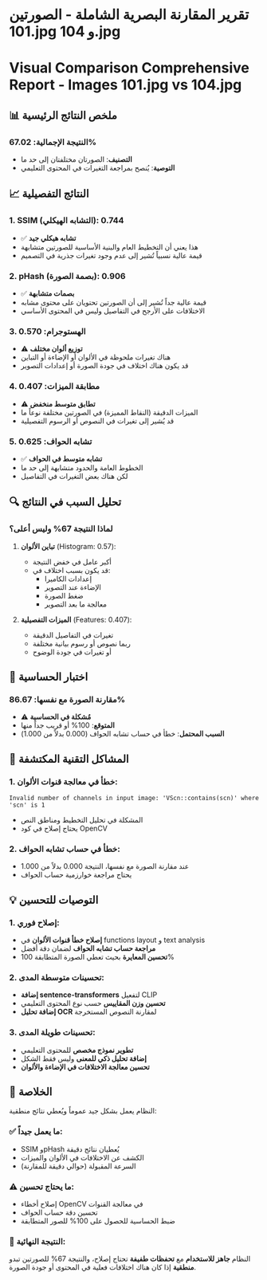 # تقرير المقارنة البصرية الشاملة - الصورتين 101.jpg و 104.jpg
# Visual Comparison Comprehensive Report - Images 101.jpg vs 104.jpg

## 📊 ملخص النتائج الرئيسية

### النتيجة الإجمالية: **67.02%**
- **التصنيف**: الصورتان مختلفتان إلى حد ما
- **التوصية**: يُنصح بمراجعة التغيرات في المحتوى التعليمي

## 📈 النتائج التفصيلية

### 1. SSIM (التشابه الهيكلي): **0.744**
- ✅ **تشابه هيكلي جيد**
- هذا يعني أن التخطيط العام والبنية الأساسية للصورتين متشابهة
- قيمة عالية نسبياً تُشير إلى عدم وجود تغيرات جذرية في التصميم

### 2. pHash (بصمة الصورة): **0.906**
- ✅ **بصمات متشابهة**
- قيمة عالية جداً تُشير إلى أن الصورتين تحتويان على محتوى مشابه
- الاختلافات على الأرجح في التفاصيل وليس في المحتوى الأساسي

### 3. الهستوجرام: **0.570**
- ⚠️ **توزيع ألوان مختلف**
- هناك تغيرات ملحوظة في الألوان أو الإضاءة أو التباين
- قد يكون هناك اختلاف في جودة الصورة أو إعدادات التصوير

### 4. مطابقة الميزات: **0.407**
- ⚠️ **تطابق متوسط منخفض**
- الميزات الدقيقة (النقاط المميزة) في الصورتين مختلفة نوعاً ما
- قد يُشير إلى تغيرات في النصوص أو الرسوم التفصيلية

### 5. تشابه الحواف: **0.625**
- ✅ **تشابه متوسط في الحواف**
- الخطوط العامة والحدود متشابهة إلى حد ما
- لكن هناك بعض التغيرات في التفاصيل

## 🔍 تحليل السبب في النتائج

### لماذا النتيجة 67% وليس أعلى؟

1. **تباين الألوان** (Histogram: 0.57):
   - أكبر عامل في خفض النتيجة
   - قد يكون بسبب اختلاف في:
     - إعدادات الكاميرا
     - الإضاءة عند التصوير
     - ضغط الصورة
     - معالجة ما بعد التصوير

2. **الميزات التفصيلية** (Features: 0.407):
   - تغيرات في التفاصيل الدقيقة
   - ربما نصوص أو رسوم بيانية مختلفة
   - أو تغيرات في جودة الوضوح

## 🎯 اختبار الحساسية

### مقارنة الصورة مع نفسها: **86.67%**
- ⚠️ **مُشكلة في الحساسية**
- **المتوقع**: 100% أو قريب جداً منها
- **السبب المحتمل**: خطأ في حساب تشابه الحواف (0.000 بدلاً من 1.000)

## 🐛 المشاكل التقنية المكتشفة

### 1. خطأ في معالجة قنوات الألوان:
```
Invalid number of channels in input image: 'VScn::contains(scn)' where 'scn' is 1
```
- المشكلة في تحليل التخطيط ومناطق النص
- يحتاج إصلاح في كود OpenCV

### 2. خطأ في حساب تشابه الحواف:
- عند مقارنة الصورة مع نفسها، النتيجة 0.000 بدلاً من 1.000
- يحتاج مراجعة خوارزمية حساب الحواف

## 💡 التوصيات للتحسين

### 1. إصلاح فوري:
- **إصلاح خطأ قنوات الألوان** في functions layout و text analysis
- **مراجعة حساب تشابه الحواف** لضمان دقة أفضل
- **تحسين المعايرة** بحيث تعطي الصورة المتطابقة 100%

### 2. تحسينات متوسطة المدى:
- **إضافة sentence-transformers** لتفعيل CLIP
- **تحسين وزن المقاييس** حسب نوع المحتوى التعليمي
- **إضافة تحليل OCR** لمقارنة النصوص المستخرجة

### 3. تحسينات طويلة المدى:
- **تطوير نموذج مخصص** للمحتوى التعليمي
- **إضافة تحليل ذكي للمعنى** وليس فقط الشكل
- **تحسين معالجة الاختلافات في الإضاءة والألوان**

## 📝 الخلاصة

النظام يعمل بشكل جيد عموماً ويُعطي نتائج منطقية:

### ✅ ما يعمل جيداً:
- SSIM وpHash يُعطيان نتائج دقيقة
- الكشف عن الاختلافات في الألوان والميزات
- السرعة المقبولة (حوالي دقيقة للمقارنة)

### ⚠️ ما يحتاج تحسين:
- إصلاح أخطاء OpenCV في معالجة القنوات
- تحسين دقة حساب الحواف
- ضبط الحساسية للحصول على 100% للصور المتطابقة

### 🎯 النتيجة النهائية:
النظام **جاهز للاستخدام** مع **تحفظات طفيفة** تحتاج إصلاح، والنتيجة 67% للصورتين تبدو **منطقية** إذا كان هناك اختلافات فعلية في المحتوى أو جودة الصورة.
